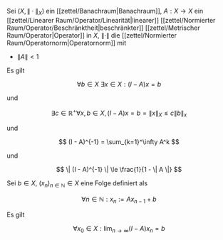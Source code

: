 Sei $(X, \| \cdot \|_X)$ ein [[zettel/Banachraum|Banachraum]], $A : X \to X$ ein [[zettel/Linearer Raum/Operator/Linearität|linearer]] [[zettel/Normierter Raum/Operator/Beschränktheit|beschränkter]] [[zettel/Metrischer Raum/Operator|Operator]] in $X$, $\| \cdot \|$ die [[zettel/Normierter Raum/Operatornorm|Operatornorm]] mit
- $\| A \| \lt 1$

Es gilt

$$
	\forall b \in X \ \exists x \in X : (I - A)x = b
$$

und

$$
	\exists c \in \mathbb{R}^+ \forall x, b \in X, (I - A)x = b = \| x \|_X \le c \| b \|_x
$$

und

$$
	(I - A)^{-1} = \sum_{k=1}^\infty A^k
$$

und

$$
	\| (I - A)^{-1} \| \le \frac{1}{1 - \| A \|}
$$

Sei $b \in X$, $(x_n)_{n \in \mathbb{N}} \in X$ eine Folge definiert als

$$
	\forall n \in \mathbb{N} : x_n := Ax_{n-1} + b
$$

Es gilt

$$
	\forall x_0 \in X : \lim_{n \to \infty} (I - A)x_n = b
$$